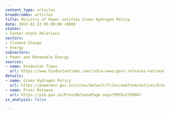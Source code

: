```yaml
---
content_type: articles
breadcrumbs: articles
title: Ministry of Power notifies Green Hydrogen Policy
date: 2022-02-23 05:00:00 +0000
states:
- Center-State Relations
sectors:
- Climate Change
- Energy
subsectors:
- Power and Renewable Energy
sources:
- name: Hindustan Times
  url: https://www.hindustantimes.com/india-news/govt-releases-national-hydrogen-policy-101645133660288.html
details:
- name: Green Hydrogen Policy
  url: https://powermin.gov.in/sites/default/files/webform/notices/Green_Hydrogen_Policy.pdf
- name: Press Release
  url: https://pib.gov.in/PressReleasePage.aspx?PRID=1799067
is_analysis: false

---
```

